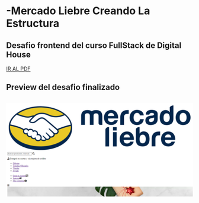 # -Mercado Liebre Creando La Estructura

## Desafio frontend del curso FullStack de Digital House


<a href="https://github.com/ROBERT-Gimenez/Trabajos_Practicos_Formar/blob/master/5-Mercado_Liebre_1_Maquetado/Objetivo/M04C02%20-%20Ejercitaci%C3%B3n_Mercado_Liebre_Maquetado.pdf">IR AL PDF</a>

<h2>Preview del desafio finalizado<h2>

<img src="https://github.com/ROBERT-Gimenez/Trabajos_Practicos_Formar/blob/master/5-Mercado_Liebre_1_Maquetado/public/images/preview.PNG">
